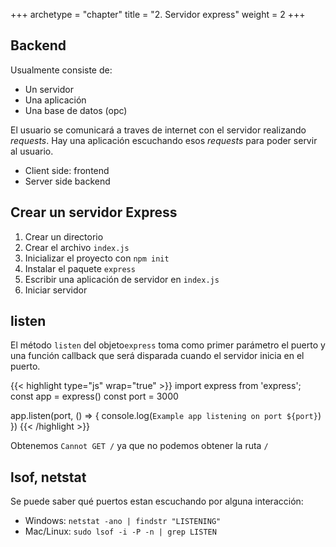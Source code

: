 +++
archetype = "chapter"
title = "2. Servidor express"
weight = 2
+++

## Backend

Usualmente consiste de:
- Un servidor
- Una aplicación
- Una base de datos (opc)

El usuario se comunicará a traves de internet con el servidor realizando _requests_. Hay una aplicación escuchando esos _requests_ para poder servir al usuario. 

- Client side: frontend
- Server side backend

## Crear un servidor Express
1. Crear un directorio
2. Crear el archivo `index.js`
3. Inicializar el proyecto con `npm init`
4. Instalar el paquete `express`
5. Escribir una aplicación de servidor en `index.js`
6. Iniciar servidor

## listen

El método `listen` del objeto`express` toma como primer parámetro el puerto y una función callback que será disparada cuando el servidor inicia en el puerto.

{{< highlight type="js" wrap="true" >}}
import express from 'express';
const app = express()
const port = 3000

app.listen(port, () => {
  console.log(`Example app listening on port ${port}`)
})
{{< /highlight >}}

Obtenemos `Cannot GET /` ya que no podemos obtener la ruta `/`

## lsof, netstat
Se puede saber qué puertos estan escuchando por alguna interacción:
- Windows: `netstat -ano | findstr "LISTENING"`
- Mac/Linux: `sudo lsof -i -P -n | grep LISTEN`
